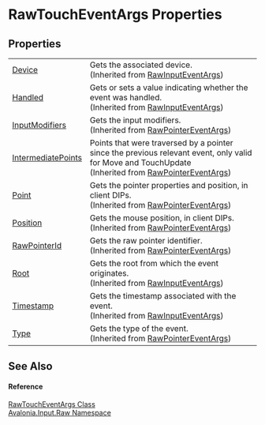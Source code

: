 # RawTouchEventArgs Properties




## Properties
<table>
<tr>
<td><a href="P_Avalonia_Input_Raw_RawInputEventArgs_Device">Device</a></td>
<td>Gets the associated device.<br />(Inherited from <a href="T_Avalonia_Input_Raw_RawInputEventArgs">RawInputEventArgs</a>)</td>
</tr>
<tr>
<td><a href="P_Avalonia_Input_Raw_RawInputEventArgs_Handled">Handled</a></td>
<td>Gets or sets a value indicating whether the event was handled.<br />(Inherited from <a href="T_Avalonia_Input_Raw_RawInputEventArgs">RawInputEventArgs</a>)</td>
</tr>
<tr>
<td><a href="P_Avalonia_Input_Raw_RawPointerEventArgs_InputModifiers">InputModifiers</a></td>
<td>Gets the input modifiers.<br />(Inherited from <a href="T_Avalonia_Input_Raw_RawPointerEventArgs">RawPointerEventArgs</a>)</td>
</tr>
<tr>
<td><a href="P_Avalonia_Input_Raw_RawPointerEventArgs_IntermediatePoints">IntermediatePoints</a></td>
<td>Points that were traversed by a pointer since the previous relevant event, only valid for Move and TouchUpdate<br />(Inherited from <a href="T_Avalonia_Input_Raw_RawPointerEventArgs">RawPointerEventArgs</a>)</td>
</tr>
<tr>
<td><a href="P_Avalonia_Input_Raw_RawPointerEventArgs_Point">Point</a></td>
<td>Gets the pointer properties and position, in client DIPs.<br />(Inherited from <a href="T_Avalonia_Input_Raw_RawPointerEventArgs">RawPointerEventArgs</a>)</td>
</tr>
<tr>
<td><a href="P_Avalonia_Input_Raw_RawPointerEventArgs_Position">Position</a></td>
<td>Gets the mouse position, in client DIPs.<br />(Inherited from <a href="T_Avalonia_Input_Raw_RawPointerEventArgs">RawPointerEventArgs</a>)</td>
</tr>
<tr>
<td><a href="P_Avalonia_Input_Raw_RawPointerEventArgs_RawPointerId">RawPointerId</a></td>
<td>Gets the raw pointer identifier.<br />(Inherited from <a href="T_Avalonia_Input_Raw_RawPointerEventArgs">RawPointerEventArgs</a>)</td>
</tr>
<tr>
<td><a href="P_Avalonia_Input_Raw_RawInputEventArgs_Root">Root</a></td>
<td>Gets the root from which the event originates.<br />(Inherited from <a href="T_Avalonia_Input_Raw_RawInputEventArgs">RawInputEventArgs</a>)</td>
</tr>
<tr>
<td><a href="P_Avalonia_Input_Raw_RawInputEventArgs_Timestamp">Timestamp</a></td>
<td>Gets the timestamp associated with the event.<br />(Inherited from <a href="T_Avalonia_Input_Raw_RawInputEventArgs">RawInputEventArgs</a>)</td>
</tr>
<tr>
<td><a href="P_Avalonia_Input_Raw_RawPointerEventArgs_Type">Type</a></td>
<td>Gets the type of the event.<br />(Inherited from <a href="T_Avalonia_Input_Raw_RawPointerEventArgs">RawPointerEventArgs</a>)</td>
</tr>
</table>

## See Also


#### Reference
<a href="T_Avalonia_Input_Raw_RawTouchEventArgs">RawTouchEventArgs Class</a>  
<a href="N_Avalonia_Input_Raw">Avalonia.Input.Raw Namespace</a>  
